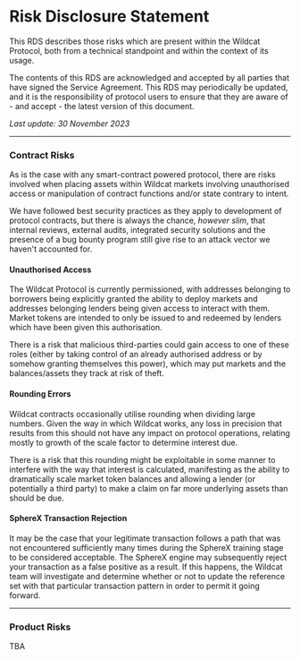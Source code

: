 # Risk Disclosure Statement

This RDS describes those risks which are present within the Wildcat Protocol, both from a technical standpoint and within the context of its usage.

The contents of this RDS are acknowledged and accepted by all parties that have signed the Service Agreement. This RDS may periodically be updated, and it is the responsibility of protocol users to ensure that they are aware of - and accept - the latest version of this document.

_Last update: 30 November 2023_

***

### Contract Risks

As is the case with any smart-contract powered protocol, there are risks involved when placing assets within Wildcat markets involving unauthorised access or manipulation of contract functions and/or state contrary to intent.

We have followed best security practices as they apply to development of protocol contracts, but there is always the chance, _however slim_, that internal reviews, external audits, integrated security solutions and the presence of a bug bounty program still give rise to an attack vector we haven't accounted for.

#### Unauthorised Access

The Wildcat Protocol is currently permissioned, with addresses belonging to borrowers being explicitly granted the ability to deploy markets and addresses belonging lenders being given access to interact with them. Market tokens are intended to only be issued to and redeemed by lenders which have been given this authorisation.

There is a risk that malicious third-parties could gain access to one of these roles (either by taking control of an already authorised address or by somehow granting themselves this power), which may put markets and the balances/assets they track at risk of theft.

#### Rounding Errors

Wildcat contracts occasionally utilise rounding when dividing large numbers. Given the way in which Wildcat works, any loss in precision that results from this should not have any impact on protocol operations, relating mostly to growth of the scale factor to determine interest due.

There is a risk that this rounding might be exploitable in some manner to interfere with the way that interest is calculated, manifesting as the ability to dramatically scale market token balances and allowing a lender (or potentially a third party) to make a claim on far more underlying assets than should be due.

#### SphereX Transaction Rejection

It may be the case that your legitimate transaction follows a path that was not encountered sufficiently many times during the SphereX training stage to be considered acceptable. The SphereX engine may subsequently reject your transaction as a false positive as a result. If this happens, the Wildcat team will investigate and determine whether or not to update the reference set with that particular transaction pattern in order to permit it going forward.

***

### Product Risks

TBA

